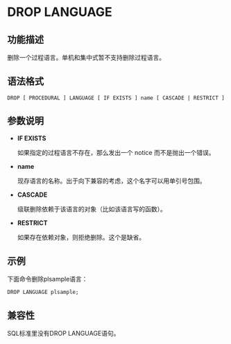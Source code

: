 # DROP LANGUAGE

## 功能描述<a name="section113331284191"></a>

删除一个过程语言。单机和集中式暂不支持删除过程语言。

## 语法格式<a name="section122664751912"></a>

```
DROP [ PROCEDURAL ] LANGUAGE [ IF EXISTS ] name [ CASCADE | RESTRICT ]
```

## 参数说明<a name="section48568352146"></a>

-   **IF EXISTS**

    如果指定的过程语言不存在，那么发出一个 notice 而不是抛出一个错误。

-   **name**

    现存语言的名称。出于向下兼容的考虑，这个名字可以用单引号包围。

-   **CASCADE**

    级联删除依赖于该语言的对象（比如该语言写的函数）。

-   **RESTRICT**

    如果存在依赖对象，则拒绝删除。这个是缺省。


## 示例<a name="section551802613349"></a>

下面命令删除plsample语言：

```
DROP LANGUAGE plsample;
```

## 兼容性<a name="section446220148329"></a>

SQL标准里没有DROP LANGUAGE语句。

